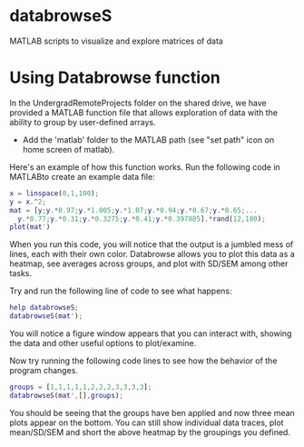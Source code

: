 # databrowseS
MATLAB scripts to visualize and explore matrices of data

# Using Databrowse function
In the UndergradRemoteProjects folder on the shared drive, we have provided a MATLAB function file that allows exploration of data with the ability to group by user-defined arrays.

* Add the 'matlab' folder to the MATLAB path (see "set path" icon on home screen of matlab).

Here's an example of how this function works.  Run the following code in MATLABto create an example data file:

```matlab
x = linspace(0,1,100);
y = x.^2;
mat = [y;y.*0.97;y.*1.005;y.*1.07;y.*0.94;y.*0.67;y.*0.65;...
  y.*0.77;y.*0.31;y.*0.3275;y.*0.41;y.*0.397885].*rand(12,100);
plot(mat')
```

When you run this code, you will notice that the output is a jumbled mess of lines, each with their own color.  Databrowse allows you to plot this data as a heatmap, see averages across groups, and plot with SD/SEM among other tasks.

Try and run the following line of code to see what happens:

```matlab
help databrowseS;
databrowseS(mat');
```

You will notice a figure window appears that you can interact with, showing the data and other useful options to plot/examine.

Now try running the following code lines to see how the behavior of the program changes.

```matlab
groups = [1,1,1,1,1,2,2,2,3,3,3,3];
databrowseS(mat',[],groups);
```

You should be seeing that the groups have ben applied and now three mean plots appear on the bottom.  You can still show individual data traces, plot mean/SD/SEM and short the above heatmap by the groupings you defined.
